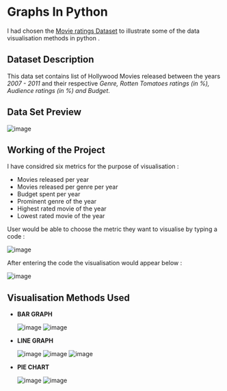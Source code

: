 # Graphs In Python
I had chosen the [Movie ratings Dataset](https://drive.google.com/file/d/1Mn4dJV_OpscHinW7YQhpLGjEICTE32nP/view?usp=sharing) to illustrate some of the data visualisation methods in python . 

## Dataset Description
This data set contains list of Hollywood Movies released between the years _2007 - 2011_ and their respective _Genre, Rotten Tomatoes ratings (in %), Audience ratings (in %) and Budget_.

## Data Set Preview

![image](https://user-images.githubusercontent.com/87597527/144359331-9ef86716-888b-4500-9fef-9eb0d394676f.png)

## Working of the Project
I have considred six metrics for the purpose of visualisation :
- Movies released per year
- Movies released per genre per year
- Budget spent per year
- Prominent genre of the year
- Highest rated movie of the year
- Lowest rated movie of the year

User would be able to choose the metric they want to visualise by typing a code :

![image](https://user-images.githubusercontent.com/87597527/144361193-8ee71c75-8453-46b4-94c4-6c33bd2cae0b.png)

After entering the code the visualisation would appear below :

![image](https://user-images.githubusercontent.com/87597527/144361356-1e263d08-877e-4465-aa71-05ce86a24945.png)

## Visualisation Methods Used
- **BAR GRAPH**

  ![image](https://user-images.githubusercontent.com/87597527/144358888-3124e873-5bbc-4daf-b1db-afb18e888cb9.png)
  ![image](https://user-images.githubusercontent.com/87597527/144360221-38018707-aa6b-461d-b913-613aae41b052.png)


- **LINE GRAPH**

  ![image](https://user-images.githubusercontent.com/87597527/144360162-a132482a-b1ce-40a9-8ed7-4785fa716bb8.png)
  ![image](https://user-images.githubusercontent.com/87597527/144360442-3f13376a-7751-4cd5-af0b-77976b7454b8.png)
  ![image](https://user-images.githubusercontent.com/87597527/144360500-df87efd4-bf0e-4add-b698-8f86f67fd5ac.png) 
  
- **PIE CHART**

  ![image](https://user-images.githubusercontent.com/87597527/144361004-59e37a29-9878-4b38-9235-d17dd7ac4d54.png)
  ![image](https://user-images.githubusercontent.com/87597527/144360917-6d6bd04d-7f7c-42c6-a828-57546bed19c8.png)
  


